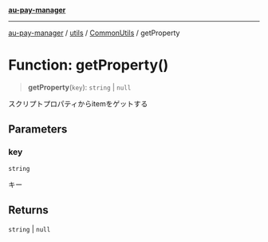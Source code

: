 [**au-pay-manager**](../../../../README.md)

***

[au-pay-manager](../../../../README.md) / [utils](../../../README.md) / [CommonUtils](../README.md) / getProperty

# Function: getProperty()

> **getProperty**(`key`): `string` \| `null`

スクリプトプロパティからitemをゲットする

## Parameters

### key

`string`

キー

## Returns

`string` \| `null`
